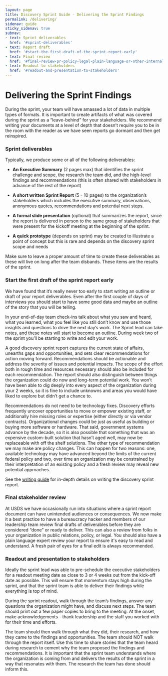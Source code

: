 ```yaml
---
layout: page
title: Discovery Sprint Guide - Delivering the Sprint Findings
permalink: /delivering/
sidenav: guide
sticky_sidenav: true
subnav:
- text: Sprint deliverables
  href: '#sprint-deliverables'
- text: Report draft
  href: '#start-the-first-draft-of-the-sprint-report-early'
- text: Final review
  href: '#final-review-pr-policy-legal-plain-language-or-other-internal-stakeholders'
- text: Readout to stakeholders
  href: '#readout-and-presentation-to-stakeholders'
---
```


# Delivering the Sprint Findings
During the sprint, your team will have amassed a lot of data in multiple types of formats. It is important to create artifacts of what was covered during the sprint as a “leave-behind” for your stakeholders. We recommend writing your documents at a level of depth that doesn’t require you to be in the room with the reader as we have seen reports go dormant and then get reinspired. 

### Sprint deliverables
Typically, we produce some or all of the following deliverables:

- **An Executive Summary** (2 pages max) that identifies the sprint challenge and scope, the research the team did, and the high-level findings and recommendations (this is often shared with stakeholders in advance of the rest of the report)

- **A short written Sprint Report** (5 - 10 pages) to the organization’s stakeholders which includes the executive summary, observations, anonymous quotes, recommendations and potential next steps. 

- **A formal slide presentation** (optional) that summarizes the report, since the report is delivered in person to the same group of stakeholders that were present for the kickoff meeting at the beginning of the sprint. 

- **A quick prototype** (depends on sprint) may be created to illustrate a point of concept but this is rare and depends on the discovery sprint scope and needs 

Make sure to leave a proper amount of time to create these deliverables as these will live on long after the team disbands. These items are the results of the sprint.

### Start the first draft of the sprint report early

We have found that it’s really never too early to start writing an outline or draft of your report deliverables. Even after the first couple of days of interviews you should start to have some good data and maybe an outline of the story that you will be telling. 

In your end-of-day team check-ins talk about what you saw and heard, what you learned, what you feel like you still don’t know and use those insights and questions to drive the next day’s work. The Sprint lead can take notes, and these notes will start to become an outline. During week two of the sprint you’ll be starting to write and edit your work. 

A good discovery sprint report captures the current state of affairs, unearths gaps and opportunities, and sets clear recommendations for action moving forward. Recommendations should be actionable and address the severity of issues and potential impacts. The scope of the effort both in rough time and resources necessary should also be included for each recommendation. The report should also distinguish between things the organization could do now and long-term potential work. You won’t have been able to dig deeply into every aspect of the organization during your 2 weeks, so it is fine to include unknowns and areas you would have liked to explore but didn’t get a chance to. 
 
Recommendations do not need to be technology fixes. Discovery efforts frequently uncover opportunities to move or empower existing staff, or additionally hire missing roles or expertise (either directly or via vendor contracts). Organizational changes could be just as useful as building or buying more software or hardware. That said, government systems advance by the decade, so it is also possible that something that was an expensive custom-built solution that hasn’t aged well, may now be replaceable with off the shelf solutions. The other type of recommendation we may make are policy changes. This can happen for two reasons: one, available technology may have advanced beyond the limits of the current federal policy and two, over time an organization may be constrained by their interpretation of an existing policy and a fresh review may reveal new potential approaches.

See the <a href="/writing/">writing guide</a> for in-depth details on writing the discovery sprint report.

### Final stakeholder review

At USDS we have occasionally run into situations where a sprint report document can have unintended audiences or consequences. We now make it a best practice to have a bureaucracy hacker and members of our leadership team review final drafts of deliverables before they are considered “done” or ready to deliver. This can also a review from folks in your organization in public relations, policy, or legal. You should also have a plain language expert review your report to ensure it's easy to read and understand. A fresh pair of eyes for a final edit is always recommended. 

### Readout and presentation to stakeholders
Ideally the sprint lead was able to pre-schedule the executive stakeholders for a readout meeting date as close to 3 or 4 weeks out from the kick-off date as possible. This will ensure that momentum stays high during the sprint, and that the sprint team is able to deliver their findings while everything is top of mind. 
 
During the sprint readout, walk through the team’s findings, answer any questions the organization might have, and discuss next steps. The team should print out a few paper copies to bring to the meeting. At the onset, make acknowledgements - thank leadership and the staff you worked with for their time and efforts. 
 
The team should then walk through what they did, their research, and how they came to the findings and opportunities. The team should NOT walk through the report itself. Use this time to share stories that the team heard during research to cement why the team proposed the findings and recommendations. It is important that the sprint team understands where the organization is coming from and delivers the results of the sprint in a way that resonates with them. The research the team has done should inform this. 

